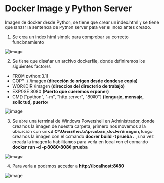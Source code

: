 # Docker Image y Python Server

Imagen de docker desde Python, se tiene que crear un index.html y se tiene que lanzar la sentencia de Python server para ver el index antes creado.

1.	Se crea un index.html simple para comprobar su correcto funcionamiento

![image](https://github.com/HectorCRZBQ/docker_image/assets/148070442/e1c3dc7d-5c46-402e-9b34-7564a876ec56)

2.	Se tiene que diseñar un archivo dockerfile, donde definiremos los siguientes factores

 - FROM python:3.11
 - COPY ./ /imagen **(dirección de origen desde donde se copia)**
 - WORKDIR /imagen **(direccion del directorio de trabajo)**
 - EXPOSE 8080 **(Puerto que queremos exponer)**
 - CMD ["python", "-m", "http.server", "8080"] **(lenguaje, mensaje, solicitud, puerto)**

![image](https://github.com/HectorCRZBQ/docker_image/assets/148070442/a0582908-5881-4429-950a-b3a2e2f4fae0)

3.	Se abre una terminal de Windows Powershell en Administrador, donde creamos la imagen de nuestra carpeta, primero nos movemos a la ubicación con un **cd C:\Users\hecto\pruebas_docker\imagen**, luego creamos la imagen con el comando **docker build -t prueba .** , una vez creada la imagen la habilitamos para verla en local con el comando **docker run -d -p 8080:8080 prueba**

![image](https://github.com/HectorCRZBQ/docker_image/assets/148070442/632c18fb-8d87-4dc2-ba23-775285ccde9a)

4.	Para verla a podemos acceder a **http://localhost:8080**

![image](https://github.com/HectorCRZBQ/docker_image/assets/148070442/18ae00a6-a283-4ca1-915f-171b583bcaac)


